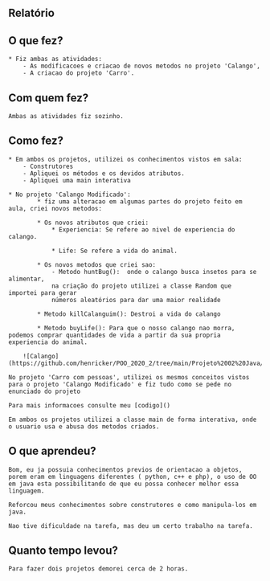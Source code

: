 ## Relatório

## O que fez?
    * Fiz ambas as atividades:
        - As modificacoes e criacao de novos metodos no projeto 'Calango', 
        - A criacao do projeto 'Carro'.

## Com quem fez?
    Ambas as atividades fiz sozinho.
    
## Como fez?

    * Em ambos os projetos, utilizei os conhecimentos vistos em sala:
        - Construtores
        - Apliquei os métodos e os devidos atributos.
        - Apliquei uma main interativa
    
    * No projeto 'Calango Modificado':
            * fiz uma alteracao em algumas partes do projeto feito em aula, criei novos metodos:
            
            * Os novos atributos que criei:
                * Experiencia: Se refere ao nivel de experiencia do calango.

                * Life: Se refere a vida do animal.
            
            * Os novos metodos que criei sao:
                - Metodo huntBug():  onde o calango busca insetos para se alimentar, 
                na criação do projeto utilizei a classe Random que importei para gerar 
                números aleatórios para dar uma maior realidade
            
            * Metodo killCalanguim(): Destroi a vida do calango

            * Metodo buyLife(): Para que o nosso calango nao morra, podemos comprar quantidades de vida a partir da sua propria experiencia do animal.
        
        ![Calango](https://github.com/henricker/POO_2020_2/tree/main/Projeto%2002%20Java/Calango%20Modificado)

    No projeto 'Carro com pessoas', utilizei os mesmos conceitos vistos para o projeto 'Calango Modificado' e fiz tudo como se pede no enunciado do projeto

    Para mais informacoes consulte meu [codigo]()

    Em ambos os projetos utilizei a classe main de forma interativa, onde o usuario usa e abusa dos metodos criados.
    
## O que aprendeu?
    Bom, eu ja possuia conhecimentos previos de orientacao a objetos, porem eram em linguagens diferentes ( python, c++ e php), o uso de OO em java esta possibilitando de que eu possa conhecer melhor essa linguagem.
    
    Reforcou meus conhecimentos sobre construtores e como manipula-los em java.
    
    Nao tive dificuldade na tarefa, mas deu um certo trabalho na tarefa.
    
## Quanto tempo levou?
    Para fazer dois projetos demorei cerca de 2 horas.